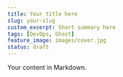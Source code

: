 ```yaml
---
title: Your title here
slug: your-slug
custom_excerpt: Short summary here
tags: [DevOps, Ghost]
feature_image: images/cover.jpg
status: draft
---
```


Your content in Markdown.
